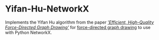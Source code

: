 # Yifan-Hu-NetworkX

Implements the Yifan Hu algorithm from the paper [*'Efficient, High-Quality Force-Directed Graph Drawing'*](https://www.semanticscholar.org/paper/Efficient%2C-High-Quality-Force-Directed-Graph-Hu/be33ebd01f336c04a1db20830576612ab45b1b9b) for [force-directed graph drawing](https://en.wikipedia.org/wiki/Force-directed_graph_drawing) to use with Python NetworkX. 
